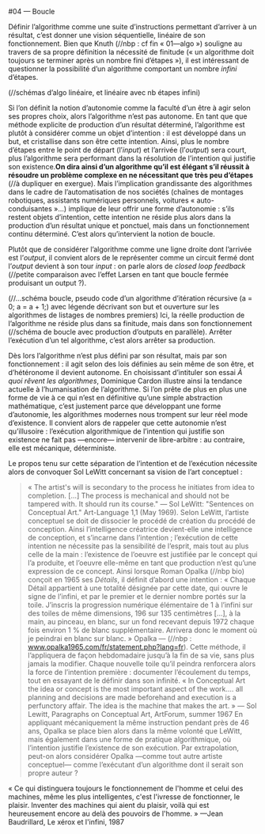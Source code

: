 #04 — Boucle


Définir l’algorithme comme une suite d’instructions permettant d’arriver à un résultat, c’est donner une vision séquentielle, linéaire de son fonctionnement. Bien que Knuth (//nbp : cf fin « 01—algo ») souligne au travers de sa propre définition la nécessité de finitude (« un algorithme doit toujours se terminer après un nombre fini d’étapes »), il est intéressant de questionner la possibilité d’un algorithme comportant un nombre *infini* d’étapes.

(//schémas d’algo linéaire, et linéaire avec nb étapes infini)

Si l’on définit la notion d’autonomie comme la faculté d’un être à agir selon ses propres choix, alors l’algorithme n’est pas autonome. En tant que que méthode explicite de production d’un résultat déterminé, l’algorithme est plutôt à considérer comme un objet d’intention : il est développé dans un but, et cristallise dans son être cette intention. Ainsi, plus le nombre d’étapes entre le point de départ (l’*input*) et l’arrivée (l’*output*) sera court, plus l’algorithme sera performant dans la résolution de l’intention qui justifie son existence.**On dira ainsi d’un algorithme qu’il est élégant s’il réussit à résoudre un problème complexe en ne nécessitant que très peu d’étapes** (//à dupliquer en exergue). Mais l’implication grandissante des algorithmes dans le cadre de l’automatisation de nos sociétés (chaînes de montages robotiques, assistants numériques personnels, voitures « auto-conduisantes »...) implique de leur offrir une forme d’autonomie : s’ils restent objets d’intention, cette intention ne réside plus alors dans la production d’un résultat unique et ponctuel, mais dans un fonctionnement continu déterminé.
C’est alors qu’intervient la notion de boucle.

Plutôt que de considérer l’algorithme comme une ligne droite dont l’arrivée est l’*output*, il convient alors de le représenter comme un circuit fermé dont l’*output* devient à son tour *input* : on parle alors de *closed loop feedback* (//petite comparaison avec l’effet Larsen en tant que boucle fermée produisant un output ?). 

(//...schéma boucle, pseudo code d’un algorithme d’itération récursive (a = 0; a = a + 1;) avec légende décrivant son but et ouverture sur les algorithmes de listages de nombres premiers)
Ici, la réelle production de l’algorithme ne réside plus dans sa finitude, mais dans son fonctionnement (//schéma de boucle avec production d’outputs en parallèle). Arrêter l’exécution d’un tel algorithme, c’est alors arrêter sa production.

Dès lors l’algorithme n’est plus défini par son résultat, mais par son fonctionnement : il agit selon des lois définies au sein même de son être, et d’hétéronome il devient autonome. En choisissant d’intituler son essai *À quoi rêvent les algorithmes*, Dominique Cardon illustre ainsi la tendance actuelle à l’humanisation de l’algorithme. Si l’on prête de plus en plus une forme de vie à ce qui n’est en définitive qu’une simple abstraction mathématique, c’est justement parce que développant une forme d’autonomie, les algorithmes modernes nous trompent sur leur réel mode d’existence.
Il convient alors de rappeler que cette autonomie n’est qu’illusoire : l’exécution algorithmique de l’intention qui justifie son existence ne fait pas —encore— intervenir de libre-arbitre : au contraire, elle est mécanique, déterministe.

Le propos tenu sur cette séparation de l’intention et de l’exécution nécessite alors de convoquer Sol LeWitt concernant sa vision de l’art conceptuel :
> « The artist's will is secondary to the process he initiates from idea to completion. [...] The process is mechanical and should not be tampered with. It should run its course." — Sol LeWitt: "Sentences on Conceptual Art." Art-Language 1,1 (May 1969).
Selon LeWitt, l’artiste conceptuel se doit de dissocier le procédé de création du procédé de conception. Ainsi l’intelligence créatrice devient-elle une intelligence de conception, et s’incarne dans l’intention ; l’exécution de cette intention ne nécessite pas la sensibilité de l’esprit, mais tout au plus celle de la main : l’existence de l’oeuvre est justifiée par le concept qui l’a produite, et l’oeuvre elle-même en tant que production n’est qu’une expression de ce concept. 
Ainsi lorsque Roman Opalka (//nbp bio) conçoit en 1965 ses *Détails*, il définit d’abord une intention : 
> « Chaque Détail appartient à une totalité désignée par cette date, qui ouvre le signe de l’infini, et par le premier et le dernier nombre portés sur la toile. J’inscris la progression numérique élémentaire de 1 à l’infini sur des toiles de même dimensions, 196 sur 135 centimètres [...], à la main, au pinceau, en blanc, sur un fond recevant depuis 1972 chaque fois environ 1 % de blanc supplémentaire. Arrivera donc le moment où je peindrai en blanc sur blanc. » Opalka — (//nbp : www.opalka1965.com/fr/statement.php?lang=fr).
Cette méthode, il l’appliquera de façon hebdomadaire jusqu’à la fin de sa vie, sans plus jamais la modifier. Chaque nouvelle toile qu’il peindra renforcera alors la force de l’intention première : documenter l’écoulement du temps, tout en essayant de le définir dans son infinité. 
>  « In Conceptual Art the idea or concept is the most important aspect of the work.... all planning and decisions are made beforehand and execution is a perfunctory affair. The idea is the machine that makes the art. » — Sol Lewitt, Paragraphs on Conceptual Art, ArtForum, summer 1967
En appliquant mécaniquement la même instruction pendant près de 46 ans, Opalka se place bien alors dans la même volonté que LeWitt, mais également dans une forme de pratique algorithmique, où l’intention justifie l’existence de son exécution.
Par extrapolation, peut-on alors considérer Opalka —comme tout autre artiste conceptuel— comme l’exécutant d’un algorithme dont il serait son propre auteur ?

« Ce qui distinguera toujours le fonctionnement de l'homme et celui des machines, même les plus intelligentes, c'est l'ivresse de fonctionner, le plaisir. Inventer des machines qui aient du plaisir, voilà qui est heureusement encore au delà des pouvoirs de l'homme. » —Jean Baudrillard, Le xérox et l'infini, 1987



